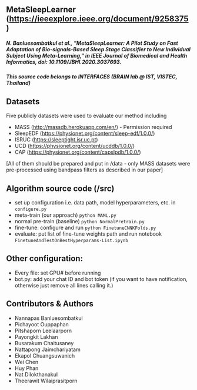 ## MetaSleepLearner (https://ieeexplore.ieee.org/document/9258375)
##### N. Banluesombatkul et al., "MetaSleepLearner: A Pilot Study on Fast Adaptation of Bio-signals-Based Sleep Stage Classifier to New Individual Subject Using Meta-Learning," in IEEE Journal of Biomedical and Health Informatics, doi: 10.1109/JBHI.2020.3037693.
##### This source code belongs to INTERFACES (BRAIN lab @ IST, VISTEC, Thailand)

## Datasets
Five publicly datasets were used to evaluate our method including
* MASS (http://massdb.herokuapp.com/en/) - Permission required
* SleepEDF (https://physionet.org/content/sleep-edf/1.0.0/)
* ISRUC (https://sleeptight.isr.uc.pt)
* UCD (https://physionet.org/content/ucddb/1.0.0/)
* CAP (https://physionet.org/content/capslpdb/1.0.0/)

[All of them should be prepared and put in /data - only MASS datasets were pre-processed using bandpass filters as described in our paper]

## Algorithm source code (/src)
* set up configuration i.e. data path, model hyperparameters, etc. in ```configure.py```
* meta-train (our approach) ```python MAML.py```
* normal pre-train (baseline) ```python NormalPretrain.py```
* fine-tune: configure and run ```python FinetuneCNNKFolds.py```
* evaluate: put list of fine-tune weights path and run notebook ```FinetuneAndTestOnBestHyperparams-List.ipynb```

## Other configuration: 
* Every file: set GPU# before running
* bot.py: add your chat ID and bot token (if you want to have notification, otherwise just remove all lines calling it.)

## Contributors & Authors
* Nannapas Banluesombatkul
* Pichayoot Ouppaphan
* Pitshaporn Leelaarporn
* Payongkit Lakhan
* Busarakum Chaitusaney
* Nattapong Jaimchariyatam
* Ekapol Chuangsuwanich
* Wei Chen
* Huy Phan
* Nat Dilokthanakul
* Theerawit Wilaiprasitporn
